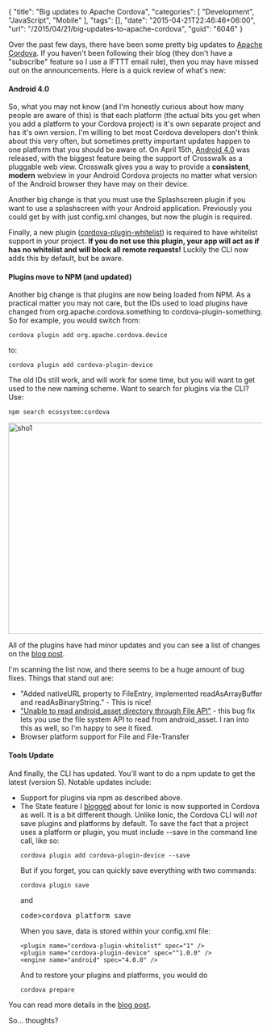 {
	"title": "Big updates to Apache Cordova",
	"categories": [
		"Development",
		"JavaScript",
		"Mobile"
	],
	"tags": [],
	"date": "2015-04-21T22:46:46+06:00",
	"url": "/2015/04/21/big-updates-to-apache-cordova",
	"guid": "6046"
}

Over the past few days, there have been some pretty big updates to <a href="http://cordova.apache.org">Apache Cordova</a>. If you haven't been following their blog (they don't have a "subscribe" feature so I use a IFTTT email rule), then you may have missed out on the announcements. Here is a quick review of what's new:

<!--more-->

<h4>Android 4.0</h4>

So, what you may not know (and I'm honestly curious about how many people are aware of this) is that each platform (the actual bits you get when you add a platform to your Cordova project) is it's own separate project and has it's own version. I'm willing to bet most Cordova developers don't think about this very often, but sometimes pretty important updates happen to one platform that you should be aware of. On April 15th, <a href="http://cordova.apache.org/announcements/2015/04/15/cordova-android-4.0.0.html">Android 4.0</a> was released, with the biggest feature being the support of Crosswalk as a pluggable web view. Crosswalk gives you a way to provide a <strong>consistent</strong>, <strong>modern</strong> webview in your Android Cordova projects no matter what version of the Android browser they have may on their device. 

Another big change is that you must use the Splashscreen plugin if you want to use a splashscreen with your Android application. Previously you could get by with just config.xml changes, but now the plugin is required. 

Finally, a new plugin (<a href="https://github.com/apache/cordova-plugin-whitelist">cordova-plugin-whitelist</a>) is required to have whitelist support in your project. <strong>If you do not use this plugin, your app will act as if has no whitelist and will block all remote requests!</strong> Luckily the CLI now adds this by default, but be aware.

<h4>Plugins move to NPM (and updated)</h4>

Another big change is that plugins are now being loaded from NPM. As a practical matter you may not care, but the IDs used to load plugins have changed from org.apache.cordova.something to cordova-plugin-something. So for example, you would switch from:

<pre><code>cordova plugin add org.apache.cordova.device</code></pre>

to:

<pre><code>cordova plugin add cordova-plugin-device</code></pre>

The old IDs still work, and will work for some time, but you will want to get used to the new naming scheme. Want to search for plugins via the CLI? Use:

<pre><code>npm search ecosystem:cordova</code></pre>

<a href="http://www.raymondcamden.com/wp-content/uploads/2015/04/sho1.png"><img src="https://static.raymondcamden.com/images/wp-content/uploads/2015/04/sho1.png" alt="sho1" width="850" height="418" class="alignnone size-full wp-image-6047" /></a>

All of the plugins have had minor updates and you can see a list of changes on the <a href="http://cordova.apache.org/announcements/2015/04/21/plugins-release-and-move-to-npm.html">blog post</a>.

I'm scanning the list now, and there seems to be a huge amount of bug fixes. Things that stand out are:

<ul>
<li>"Added nativeURL property to FileEntry, implemented readAsArrayBuffer and readAsBinaryString." - This is nice!
<li><a href="https://issues.apache.org/jira/browse/CB-6428">"Unable to read android_asset directory through File API"</a> - this bug fix lets you use the file system API to read from android_asset. I ran into this as well, so I'm happy to see it fixed.
<li>Browser platform support for File and File-Transfer</li>
</ul>

<h4>Tools Update</h4>

And finally, the CLI has updated. You'll want to do a npm update to get the latest (version 5). Notable updates include:

<ul>
<li>Support for plugins via npm as described above.
<li>The State feature I <a href="http://www.raymondcamden.com/2015/04/20/ionic-adds-a-new-state-feature">blogged</a> about for Ionic is now supported in Cordova as well. It is a bit different though. Unlike Ionic, the Cordova CLI will <i>not</i> save plugins and platforms by default. To save the fact that a project uses a platform or plugin, you must include --save in the command line call, like so:

<pre><code>cordova plugin add cordova-plugin-device --save</code></pre>

But if you forget, you can quickly save everything with two commands:

<pre><code>cordova plugin save</code></pre>

and

<pre>code>cordova platform save</code></pre>

When you save, data is stored within your config.xml file:

<pre><code class="language-markup">&lt;plugin name=&quot;cordova-plugin-whitelist&quot; spec=&quot;1&quot; &#x2F;&gt;
&lt;plugin name=&quot;cordova-plugin-device&quot; spec=&quot;^1.0.0&quot; &#x2F;&gt;
&lt;engine name=&quot;android&quot; spec=&quot;4.0.0&quot; &#x2F;&gt;</code></pre>

And to restore your plugins and platforms, you would do

<pre><code>cordova prepare</code></pre>
</li>
</ul>

You can read more details in the <a href="http://cordova.apache.org/news/2015/04/21/tools-release.html">blog post</a>.

So... thoughts? 
